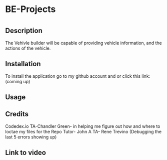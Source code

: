 # BE-Projects
# <Vehicle Builder>

## Description

The Vehivle builder will be capable of providing vehicle information, and  the actions of the vehicle.


## Installation

To install the application go to my github account and or click this link: (coming up)

## Usage


   
## Credits

Codedex.io
TA-Chandler Green- in helping me figure out how and where to loctae my files for the Repo
Tutor- John A
TA- Rene Trevino (Debugging the last 5 errors showing up)

## Link to video


